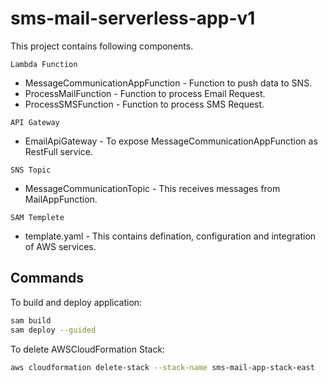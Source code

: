 # sms-mail-serverless-app-v1

This project contains following components.

`Lambda Function`
- MessageCommunicationAppFunction - Function to push data to SNS.
- ProcessMailFunction - Function to process Email Request.
- ProcessSMSFunction - Function to process SMS Request.

`API Gateway`
- EmailApiGateway - To expose MessageCommunicationAppFunction as RestFull service.

`SNS Topic`
- MessageCommunicationTopic - This receives messages from MailAppFunction.


`SAM Templete`
- template.yaml - This contains defination, configuration and integration of AWS services.


## Commands

To build and deploy  application:

```bash
sam build
sam deploy --guided
```

To delete AWSCloudFormation Stack:

```bash
aws cloudformation delete-stack --stack-name sms-mail-app-stack-east
```

